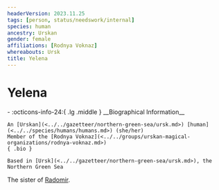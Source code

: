 ```yaml
---
headerVersion: 2023.11.25
tags: [person, status/needswork/internal]
species: human
ancestry: Urskan
gender: female
affiliations: [Rodnya Voknaz]
whereabouts: Ursk
title: Yelena
---
```

# Yelena
<div class="grid cards ext-narrow-margin ext-one-column" markdown>
- :octicons-info-24:{ .lg .middle } __Biographical Information__

    An [Urskan](<../../gazetteer/northern-green-sea/ursk.md>) [human](<../../species/humans/humans.md>) (she/her)  
    Member of the [Rodnya Voknaz](<../../groups/urskan-magical-organizations/rodnya-voknaz.md>)  
    { .bio }

    Based in [Ursk](<../../gazetteer/northern-green-sea/ursk.md>), the Northern Green Sea
</div>


The sister of [Radomir](<./radomir.md>). 

